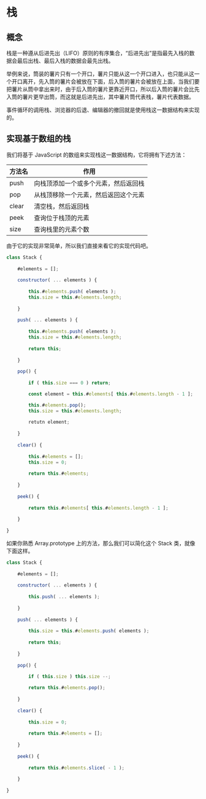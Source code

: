 # 栈

## 概念

栈是一种遵从后进先出（LIFO）原则的有序集合，“后进先出”是指最先入栈的数据会最后出栈、最后入栈的数据会最先出栈。

举例来说，筒装的薯片只有一个开口，薯片只能从这一个开口进入，也只能从这一个开口离开，先入筒的薯片会被放在下面，后入筒的薯片会被放在上面，当我们要把薯片从筒中拿出来时，由于后入筒的薯片更靠近开口，所以后入筒的薯片会比先入筒的薯片更早出筒，而这就是后进先出，其中薯片筒代表栈，薯片代表数据。

事件循环的调用栈、浏览器的后退、编辑器的撤回就是使用栈这一数据结构来实现的。

## 实现基于数组的栈

我们将基于 JavaScript 的数组来实现栈这一数据结构，它将拥有下述方法：

| 方法名 | 作用                                 |
| ------ | ------------------------------------ |
| push   | 向栈顶添加一个或多个元素，然后返回栈 |
| pop    | 从栈顶移除一个元素，然后返回这个元素 |
| clear  | 清空栈，然后返回栈                   |
| peek   | 查询位于栈顶的元素                   |
| size   | 查询栈里的元素个数                   |

由于它的实现非常简单，所以我们直接来看它的实现代码吧。

```js
class Stack {
    
    #elements = [];
    
    constructor( ... elements ) {
        
		this.#elements.push( elements );
        this.size = this.#elements.length;
        
    }
    
	push( ... elements ) {
        
		this.#elements.push( elements );
        this.size = this.#elements.length;
        
        return this;
        
    }
    
    pop() {
       
        if ( this.size === 0 ) return;

		const element = this.#elements[ this.#elements.length - 1 ];

        this.#elements.pop();
        this.size = this.#elements.length;
        
        retutn element;
        
    }
    
    clear() {
        
        this.#elements = [];
		this.size = 0;
        
        return this.#elements;
        
    }
    
    peek() {
        
        return this.#elements[ this.#elements.length - 1 ];
        
    }
    
}
```

如果你熟悉 Array.prototype 上的方法，那么我们可以简化这个 Stack 类，就像下面这样。

```js
class Stack {
    
    #elements = [];
    
    constructor( ... elements ) {
        
        this.push( ... elements );
        
    }
    
	push( ... elements ) {
        
		this.size = this.#elements.push( elements );
        
        return this;
        
    }
    
    pop() {
       
        if ( this.size ) this.size --;

        return this.#elements.pop();
        
    }
    
    clear() {
        
		this.size = 0;
        
        return this.#elements = [];
        
    }
    
    peek() {
        
        return this.#elements.slice( - 1 );
        
    }
    
}
```

